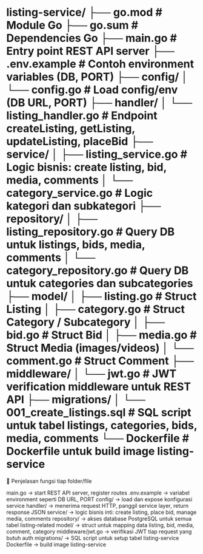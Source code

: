 listing-service/
├── go.mod                  # Module Go
├── go.sum                  # Dependencies Go
├── main.go                 # Entry point REST API server
├── .env.example            # Contoh environment variables (DB, PORT)
├── config/
│   └── config.go           # Load config/env (DB URL, PORT)
├── handler/
│   └── listing_handler.go  # Endpoint createListing, getListing, updateListing, placeBid
├── service/
│   ├── listing_service.go  # Logic bisnis: create listing, bid, media, comments
│   └── category_service.go # Logic kategori dan subkategori
├── repository/
│   ├── listing_repository.go   # Query DB untuk listings, bids, media, comments
│   └── category_repository.go  # Query DB untuk categories dan subcategories
├── model/
│   ├── listing.go           # Struct Listing
│   ├── category.go          # Struct Category / Subcategory
│   ├── bid.go               # Struct Bid
│   ├── media.go             # Struct Media (images/videos)
│   └── comment.go           # Struct Comment
├── middleware/
│   └── jwt.go               # JWT verification middleware untuk REST API
├── migrations/
│   └── 001_create_listings.sql # SQL script untuk tabel listings, categories, bids, media, comments
└── Dockerfile               # Dockerfile untuk build image listing-service
=====================================================
🔹 Penjelasan fungsi tiap folder/file

main.go → start REST API server, register routes
.env.example → variabel environment seperti DB URL, PORT
config/ → load dan expose konfigurasi service
handler/ → menerima request HTTP, panggil service layer, return response JSON
service/ → logic bisnis inti: create listing, place bid, manage media, comments
repository/ → akses database PostgreSQL untuk semua tabel listing-related
model/ → struct untuk mapping data listing, bid, media, comment, category
middleware/jwt.go → verifikasi JWT tiap request yang butuh auth
migrations/ → SQL script untuk setup tabel listing-service
Dockerfile → build image listing-service